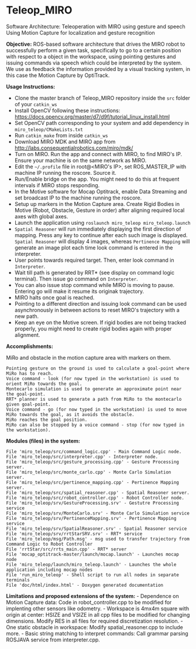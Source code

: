 # Teleop_MIRO
Software Architecture: Teleoperation with MIRO using gesture and speech
Using Motion Capture for localization and gesture recognition

**Objective:**
ROS-based software architecture that drives the MIRO robot to successfully perform a given task, specifically to go to a certain position with respect to a object in the workspace, using pointing gestures and issuing commands via speech which could be interpreted by the system. We use as feedback the information provided by a visual tracking system, in this case the Motion Capture by OptiTrack.

**Usage Instructions:**
- Clone the master branch of Teleop_MIRO repository inside the `src` folder of your `catkin_ws`
- Install OpenCV following these instructions: https://docs.opencv.org/master/d7/d9f/tutorial_linux_install.html
- Set OpenCV path corresponding to your system and add dependency in `miro_teleop/CMakeLists.txt`
- Run `catkin_make` from inside `catkin_ws`
- Download MIRO MDK and MIRO app from http://labs.consequentialrobotics.com/miro/mdk/
- Turn on MIRO. Run the app and connect with MIRO, to find MIRO's IP. Ensure your machine is on the same network as MIRO.
- Edit the `~/.profile` file in root@<MIRO's IP>, set ROS_MASTER_IP with machine IP running the roscore. Source it.
- Run/Enable bridge on the app. You might need to do this at frequent intervals if MIRO stops responding.
- In the Motive software for Mocap Optitrack, enable Data Streaming and set broadcast IP to the machine running the roscore.
- Setup up markers in the Motion Capture area. Create Rigid Bodies in Motive (Robot, Obstacle, Gesture in order) after aligning required local axes with global axes.
- Launch the application using `roslaunch miro_teleop miro_teleop.launch`
- `Spatial Reasoner` will run immediately displaying the first direction of mapping. Press any key to continue after each such image is displayed. `Spatial Reasoner` will display 4 images, whereas `Pertinence Mapping` will generate an image plot each time look command is entered in the interpreter.
- User points towards required target. Then, enter look command in `Interpreter`.
- Wait till path is generated by RRT* (see display on command logic terminal). Then issue go command on `Interpreter`.
- You can also issue stop command while MIRO is moving to pause. Entering go will make it resume its originak trajectory.
- MIRO halts once goal is reached.
- Pointing to a different direction and issuing look command can be used asynchronously in between actions to reset MIRO's trajectory with a new path.
- Keep an eye on the Motive screen. If rigid bodies are not being tracked properly, you might need to create rigid bodies again with proper alignment.


**Accomplishments:**

MiRo and obstacle in the motion capture area with markers on them.

    Pointing gesture on the ground is used to calculate a goal-point where MiRo has to reach.
    Voice command - look (for now typed in the workstation) is used to orient MiRo towards the goal.
    Montecarlo simulation is used to generate an approximate point near the goal-point.
    RRT* planner is used to generate a path from MiRo to the montecarlo given goal-point.
    Voice command - go (for now typed in the workstation) is used to move MiRo towards the goal, as it avoids the obstacle.
    MiRo reaches the goal position.
    MiRo can also be stopped by a voice command - stop (for now typed in the workstation).

 
**Modules (files) in the system:**

    File 'miro_teleop/src/command_logic.cpp' - Main Command Logic node.
    File 'miro_teleop/src/interpreter.cpp' - Interpreter node.
    File 'miro_teleop/src/gesture_processing.cpp' - Gesture Processing server.
    File 'miro_teleop/src/monte_carlo.cpp' - Monte Carlo Simulation server.
    File 'miro_teleop/src/pertinence_mapping.cpp' - Pertinence Mapping server.
    File 'miro_teleop/src/spatial_reasoner.cpp' - Spatial Reasoner server.
    File 'miro_teleop/src/robot_controller.cpp' - Robot Controller node.
    File 'miro_teleop/srv/GestureProcessing.srv' - Gestutre Processing service
    File 'miro_teleop/srv/MonteCarlo.srv' - Monte Carlo Simulation service
    File 'miro_teleop/srv/PertinenceMapping.srv' - Pertinence Mapping service
    File 'miro_teleop/srv/SpatialReasoner.srv' - Spatial Reasoner service
    File 'miro_teleop/srv/rrtStarSRV.srv' - RRT* service
    File 'miro_teleop/msg/Path.msg' - msg used to transfer trajectory from Command Logic to Robot Controller
    File 'rrtStar/src/rrts_main.cpp' - RRT* server
    File 'mocap_optitrack-master/launch/mocap.launch' - Launches mocap node
    File 'miro_teleop/launch/miro_teleop.launch' - Launches the whole application including mocap nodes
    File 'run_miro_teleop' - Shell script to run all nodes in separate terminals
    File 'doc/html/index.html' - Doxygen generated documentation

 
**Limitations and proposed extensions of the system:**
    - Dependence on Motion Capture data: Code in robot_controller.cpp to be modified for implenting other sensors like odometry.
    - Workspace is 4mx4m square with origin at center: HSIZE and VSIZE in all cpp files to be modified for changing dimensions. Modify RES in all files for required discretization resolution.
    - One static obstacle in workspace: Modify spatial_reasoner.cpp to include more.
    - Basic string matching to interpret commands: Call grammar parsing ROSJAVA service from interpreter.cpp.
